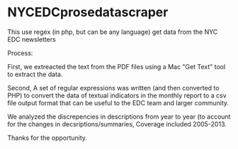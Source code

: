 NYCEDCprosedatascraper
======================

This use regex (in php, but can be any language) get data from the NYC EDC newsletters

Process:

First, we extreacted the text from the PDF files using a Mac "Get Text" tool to extract the data.

Second, A set of regular expressions was written (and then converted to PHP) to convert the data of textual indicators in the monthly report to a csv file output format that can be useful to the EDC team and larger community.

We analyzed the discrepencies in descriptions from year to year (to account for the changes in decsriptions/summaries, Coverage included 2005-2013. 

Thanks for the opportunity.
